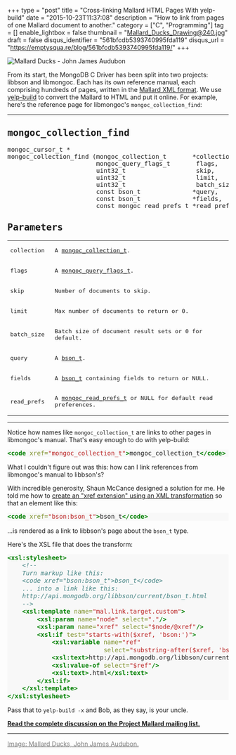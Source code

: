 +++
type = "post"
title = "Cross-linking Mallard HTML Pages With yelp-build"
date = "2015-10-23T11:37:08"
description = "How to link from pages of one Mallard document to another."
category = ["C", "Programming"]
tag = []
enable_lightbox = false
thumbnail = "Mallard_Ducks_Drawing@240.jpg"
draft = false
disqus_identifier = "561bfcdb5393740995fda119"
disqus_url = "https://emptysqua.re/blog/561bfcdb5393740995fda119/"
+++

<p><img style="display:block; margin-left:auto; margin-right:auto;" src="Mallard_Ducks_Drawing.jpg" alt="Mallard Ducks - John James Audubon" title="Mallard Ducks - John James Audubon" /></p>
<p>From its start, the MongoDB C Driver has been split into two projects: libbson and libmongoc. Each has its own reference manual, each comprising hundreds of pages, written in the <a href="http://projectmallard.org/">Mallard XML format</a>. We use <a href="https://github.com/GNOME/yelp-tools">yelp-build</a> to convert the Mallard to HTML and put it online. For example, here's the reference page for libmongoc's <code>mongoc_collection_find</code>:</p>
<hr />
<div style="font-family: monospace !important; text-align: left !important">
<h2>mongoc_collection_find</h2>
<div><pre>mongoc_cursor_t *
mongoc_collection_find (mongoc_collection_t       *collection,
                        mongoc_query_flags_t       flags,
                        uint32_t                   skip,
                        uint32_t                   limit,
                        uint32_t                   batch_size,
                        const bson_t              *query,
                        const bson_t              *fields,
                        const mongoc_read_prefs_t *read_prefs);</pre></div>
<h2>Parameters</h2>
<style>
#parameters-table td p { margin-right: 10px; }
</style>
<table id="parameters-table">
<tr>
<td><p>collection</p></td>
<td><p>A <a href="http://api.mongodb.org/c/current/mongoc_collection_t.html" title="mongoc_collection_t">mongoc_collection_t</a>.</p></td>
</tr>
<tr>
<td><p>flags</p></td>
<td><p>A <a href="http://api.mongodb.org/c/current/mongoc_query_flags_t.html" title="mongoc_query_flags_t">mongoc_query_flags_t</a>.</p></td>
</tr>
<tr>
<td><p>skip</p></td>
<td><p>Number of documents to skip.</p></td>
</tr>
<tr>
<td><p>limit</p></td>
<td><p>Max number of documents to return or 0.</p></td>
</tr>
<tr>
<td><p>batch_size</p></td>
<td><p>Batch size of document result sets or 0 for default.</p></td>
</tr>
<tr>
<td><p>query</p></td>
<td><p>A <a href="http://api.mongodb.org/libbson/current/bson_t.html" title="bson:bson_t">bson_t</a>.</p></td>
</tr>
<tr>
<td><p>fields</p></td>
<td><p>A <a href="http://api.mongodb.org/libbson/current/bson_t.html" title="bson:bson_t">bson_t</a> containing fields to return or NULL.</p></td>
</tr>
<tr>
<td><p>read_prefs</p></td>
<td><p>A <a href="http://api.mongodb.org/c/current/mongoc_read_prefs_t.html" title="mongoc_read_prefs_t">mongoc_read_prefs_t</a> or NULL for default read preferences.</p></td>
</tr>
</table>
</div>

<hr />
<p>Notice how names like <code>mongoc_collection_t</code> are links to other pages in libmongoc's manual. That's easy enough to do with yelp-build:</p>
<div class="codehilite" style="background: #f8f8f8"><pre style="line-height: 125%"><span style="color: #008000; font-weight: bold">&lt;code</span> <span style="color: #7D9029">xref=</span><span style="color: #BA2121">&quot;mongoc_collection_t&quot;</span><span style="color: #008000; font-weight: bold">&gt;</span>mongoc_collection_t<span style="color: #008000; font-weight: bold">&lt;/code&gt;</span>
</pre></div>


<p>What I couldn't figure out was this: how can I link references from libmongoc's manual to libbson's?</p>
<p>With incredible generosity, Shaun McCance designed a solution for me. He told me how to <a href="http://projectmallard.org/pipermail/mallard-list/2015-April/000216.html">create an "xref extension" using an XML transformation</a> so that an element like this:</p>
<div class="codehilite" style="background: #f8f8f8"><pre style="line-height: 125%"><span style="color: #008000; font-weight: bold">&lt;code</span> <span style="color: #7D9029">xref=</span><span style="color: #BA2121">&quot;bson:bson_t&quot;</span><span style="color: #008000; font-weight: bold">&gt;</span>bson_t<span style="color: #008000; font-weight: bold">&lt;/code&gt;</span>
</pre></div>


<p>...is rendered as a link to libbson's page about the <code>bson_t</code> type.</p>
<p>Here's the XSL file that does the transform:</p>
<div class="codehilite" style="background: #f8f8f8"><pre style="line-height: 125%"><span style="color: #008000; font-weight: bold">&lt;xsl:stylesheet&gt;</span>
    <span style="color: #408080; font-style: italic">&lt;!--</span>
<span style="color: #408080; font-style: italic">    Turn markup like this:</span>
<span style="color: #408080; font-style: italic">    &lt;code xref=&quot;bson:bson_t&quot;&gt;bson_t&lt;/code&gt;</span>
<span style="color: #408080; font-style: italic">    ... into a link like this:</span>
<span style="color: #408080; font-style: italic">    http://api.mongodb.org/libbson/current/bson_t.html</span>
<span style="color: #408080; font-style: italic">    --&gt;</span>
    <span style="color: #008000; font-weight: bold">&lt;xsl:template</span> <span style="color: #7D9029">name=</span><span style="color: #BA2121">&quot;mal.link.target.custom&quot;</span><span style="color: #008000; font-weight: bold">&gt;</span>
        <span style="color: #008000; font-weight: bold">&lt;xsl:param</span> <span style="color: #7D9029">name=</span><span style="color: #BA2121">&quot;node&quot;</span> <span style="color: #7D9029">select=</span><span style="color: #BA2121">&quot;.&quot;</span><span style="color: #008000; font-weight: bold">/&gt;</span>
        <span style="color: #008000; font-weight: bold">&lt;xsl:param</span> <span style="color: #7D9029">name=</span><span style="color: #BA2121">&quot;xref&quot;</span> <span style="color: #7D9029">select=</span><span style="color: #BA2121">&quot;$node/@xref&quot;</span><span style="color: #008000; font-weight: bold">/&gt;</span>
        <span style="color: #008000; font-weight: bold">&lt;xsl:if</span> <span style="color: #7D9029">test=</span><span style="color: #BA2121">&quot;starts-with($xref, &#39;bson:&#39;)&quot;</span><span style="color: #008000; font-weight: bold">&gt;</span>
            <span style="color: #008000; font-weight: bold">&lt;xsl:variable</span> <span style="color: #7D9029">name=</span><span style="color: #BA2121">&quot;ref&quot;</span>
                          <span style="color: #7D9029">select=</span><span style="color: #BA2121">&quot;substring-after($xref, &#39;bson:&#39;)&quot;</span><span style="color: #008000; font-weight: bold">/&gt;</span>
            <span style="color: #008000; font-weight: bold">&lt;xsl:text&gt;</span>http://api.mongodb.org/libbson/current/<span style="color: #008000; font-weight: bold">&lt;/xsl:text&gt;</span>
            <span style="color: #008000; font-weight: bold">&lt;xsl:value-of</span> <span style="color: #7D9029">select=</span><span style="color: #BA2121">&quot;$ref&quot;</span><span style="color: #008000; font-weight: bold">/&gt;</span>
            <span style="color: #008000; font-weight: bold">&lt;xsl:text&gt;</span>.html<span style="color: #008000; font-weight: bold">&lt;/xsl:text&gt;</span>
        <span style="color: #008000; font-weight: bold">&lt;/xsl:if&gt;</span>
    <span style="color: #008000; font-weight: bold">&lt;/xsl:template&gt;</span>
<span style="color: #008000; font-weight: bold">&lt;/xsl:stylesheet&gt;</span>
</pre></div>


<p>Pass that to <code>yelp-build -x</code> and Bob, as they say, is your uncle.</p>
<p><a href="http://projectmallard.org/pipermail/mallard-list/2015-April/000216.html"><strong>Read the complete discussion on the Project Mallard mailing list.</strong></a></p>
<hr />
<p><a href="https://commons.wikimedia.org/wiki/File:Mallard_Ducks_Drawing.jpg"><span style="color:gray">Image: Mallard Ducks, John James Audubon.</span></a></p>
